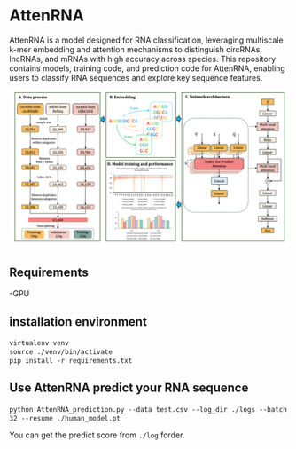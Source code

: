 # AttenRNA


AttenRNA is a model designed for RNA classification, leveraging multiscale k-mer embedding and attention mechanisms to distinguish circRNAs, lncRNAs, and mRNAs with high accuracy across species. This repository contains models, training code, and prediction code for AttenRNA, enabling users to classify RNA sequences and explore key sequence features.

![image](https://github.com/lijingtju/AttenRNA/blob/main/flowchart.png)

## Requirements
-GPU
## installation environment
```shell
virtualenv venv
source ./venv/bin/activate
pip install -r requirements.txt
```

## Use AttenRNA predict your RNA sequence
```shell
python AttenRNA_prediction.py --data test.csv --log_dir ./logs --batch 32 --resume ./human_model.pt
```

You can get the predict score from ```./log``` forder.

